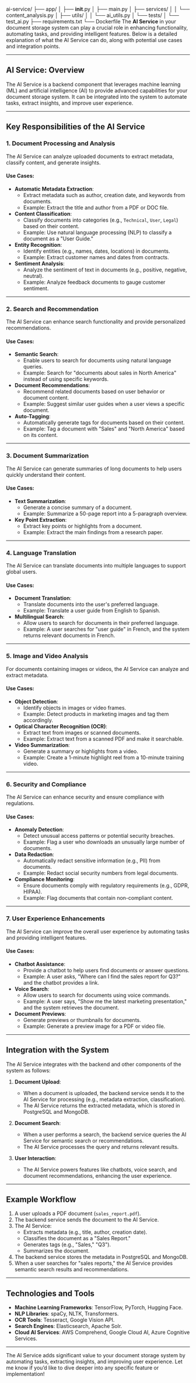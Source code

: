 ai-service/
├── app/
│   ├── __init__.py
│   ├── main.py
│   ├── services/
│   │   └── content_analysis.py
│   ├── utils/
│   │   └── ai_utils.py
│   └── tests/
│       └── test_ai.py
├── requirements.txt
└── Dockerfile
The **AI Service** in your document storage system can play a crucial role in enhancing functionality, automating tasks, and providing intelligent features. Below is a detailed explanation of what the AI Service can do, along with potential use cases and integration points.

---

## **AI Service: Overview**
The AI Service is a backend component that leverages machine learning (ML) and artificial intelligence (AI) to provide advanced capabilities for your document storage system. It can be integrated into the system to automate tasks, extract insights, and improve user experience.

---

## **Key Responsibilities of the AI Service**

### **1. Document Processing and Analysis**
The AI Service can analyze uploaded documents to extract metadata, classify content, and generate insights.

#### **Use Cases:**
- **Automatic Metadata Extraction**:
  - Extract metadata such as author, creation date, and keywords from documents.
  - Example: Extract the title and author from a PDF or DOC file.
- **Content Classification**:
  - Classify documents into categories (e.g., `Technical`, `User`, `Legal`) based on their content.
  - Example: Use natural language processing (NLP) to classify a document as a "User Guide."
- **Entity Recognition**:
  - Identify entities (e.g., names, dates, locations) in documents.
  - Example: Extract customer names and dates from contracts.
- **Sentiment Analysis**:
  - Analyze the sentiment of text in documents (e.g., positive, negative, neutral).
  - Example: Analyze feedback documents to gauge customer sentiment.

---

### **2. Search and Recommendation**
The AI Service can enhance search functionality and provide personalized recommendations.

#### **Use Cases:**
- **Semantic Search**:
  - Enable users to search for documents using natural language queries.
  - Example: Search for "documents about sales in North America" instead of using specific keywords.
- **Document Recommendations**:
  - Recommend related documents based on user behavior or document content.
  - Example: Suggest similar user guides when a user views a specific document.
- **Auto-Tagging**:
  - Automatically generate tags for documents based on their content.
  - Example: Tag a document with "Sales" and "North America" based on its content.

---

### **3. Document Summarization**
The AI Service can generate summaries of long documents to help users quickly understand their content.

#### **Use Cases:**
- **Text Summarization**:
  - Generate a concise summary of a document.
  - Example: Summarize a 50-page report into a 5-paragraph overview.
- **Key Point Extraction**:
  - Extract key points or highlights from a document.
  - Example: Extract the main findings from a research paper.

---

### **4. Language Translation**
The AI Service can translate documents into multiple languages to support global users.

#### **Use Cases:**
- **Document Translation**:
  - Translate documents into the user's preferred language.
  - Example: Translate a user guide from English to Spanish.
- **Multilingual Search**:
  - Allow users to search for documents in their preferred language.
  - Example: A user searches for "user guide" in French, and the system returns relevant documents in French.

---

### **5. Image and Video Analysis**
For documents containing images or videos, the AI Service can analyze and extract metadata.

#### **Use Cases:**
- **Object Detection**:
  - Identify objects in images or video frames.
  - Example: Detect products in marketing images and tag them accordingly.
- **Optical Character Recognition (OCR)**:
  - Extract text from images or scanned documents.
  - Example: Extract text from a scanned PDF and make it searchable.
- **Video Summarization**:
  - Generate a summary or highlights from a video.
  - Example: Create a 1-minute highlight reel from a 10-minute training video.

---

### **6. Security and Compliance**
The AI Service can enhance security and ensure compliance with regulations.

#### **Use Cases:**
- **Anomaly Detection**:
  - Detect unusual access patterns or potential security breaches.
  - Example: Flag a user who downloads an unusually large number of documents.
- **Data Redaction**:
  - Automatically redact sensitive information (e.g., PII) from documents.
  - Example: Redact social security numbers from legal documents.
- **Compliance Monitoring**:
  - Ensure documents comply with regulatory requirements (e.g., GDPR, HIPAA).
  - Example: Flag documents that contain non-compliant content.

---

### **7. User Experience Enhancements**
The AI Service can improve the overall user experience by automating tasks and providing intelligent features.

#### **Use Cases:**
- **Chatbot Assistance**:
  - Provide a chatbot to help users find documents or answer questions.
  - Example: A user asks, "Where can I find the sales report for Q3?" and the chatbot provides a link.
- **Voice Search**:
  - Allow users to search for documents using voice commands.
  - Example: A user says, "Show me the latest marketing presentation," and the system retrieves the document.
- **Document Previews**:
  - Generate previews or thumbnails for documents.
  - Example: Generate a preview image for a PDF or video file.

---

## **Integration with the System**
The AI Service integrates with the backend and other components of the system as follows:

1. **Document Upload**:
   - When a document is uploaded, the backend service sends it to the AI Service for processing (e.g., metadata extraction, classification).
   - The AI Service returns the extracted metadata, which is stored in PostgreSQL and MongoDB.

2. **Document Search**:
   - When a user performs a search, the backend service queries the AI Service for semantic search or recommendations.
   - The AI Service processes the query and returns relevant results.

3. **User Interaction**:
   - The AI Service powers features like chatbots, voice search, and document recommendations, enhancing the user experience.

---

## **Example Workflow**
1. A user uploads a PDF document (`sales_report.pdf`).
2. The backend service sends the document to the AI Service.
3. The AI Service:
   - Extracts metadata (e.g., title, author, creation date).
   - Classifies the document as a "Sales Report."
   - Generates tags (e.g., "Sales," "Q3").
   - Summarizes the document.
4. The backend service stores the metadata in PostgreSQL and MongoDB.
5. When a user searches for "sales reports," the AI Service provides semantic search results and recommendations.

---

## **Technologies and Tools**
- **Machine Learning Frameworks**: TensorFlow, PyTorch, Hugging Face.
- **NLP Libraries**: spaCy, NLTK, Transformers.
- **OCR Tools**: Tesseract, Google Vision API.
- **Search Engines**: Elasticsearch, Apache Solr.
- **Cloud AI Services**: AWS Comprehend, Google Cloud AI, Azure Cognitive Services.

---

The AI Service adds significant value to your document storage system by automating tasks, extracting insights, and improving user experience. Let me know if you’d like to dive deeper into any specific feature or implementation!